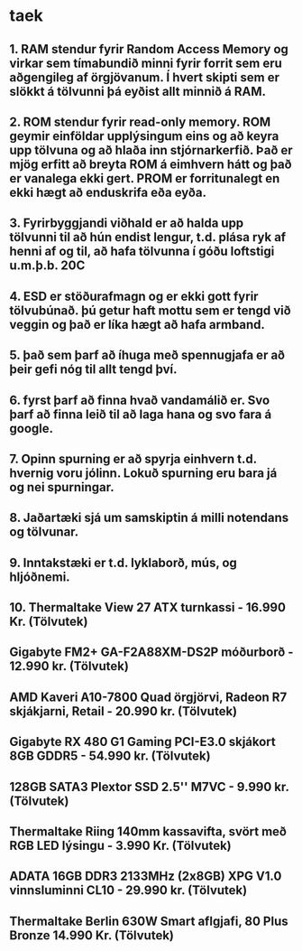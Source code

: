 # taek

## 1. RAM stendur fyrir Random Access Memory og virkar sem tímabundið minni fyrir forrit sem eru aðgengileg af örgjövanum. Í hvert skipti sem er slökkt	á tölvunni þá eyðist allt minnið á RAM. 

## 2. ROM stendur fyrir read-only memory. ROM geymir einföldar upplýsingum eins og að keyra upp tölvuna og að hlaða inn stjórnarkerfið. Það er mjög erfitt að breyta ROM á eimhvern hátt og það er vanalega ekki gert. PROM er forritunalegt en ekki hægt að enduskrifa eða eyða.

## 3. Fyrirbyggjandi viðhald er að halda upp tölvunni til að hún endist lengur, t.d. plása ryk af henni af og til, að hafa tölvunna í góðu loftstigi u.m.þ.b. 20C

## 4. ESD er stöðurafmagn og er ekki gott fyrir tölvubúnað. þú getur haft mottu sem er tengd við veggin og það er líka hægt að hafa armband.

## 5. það sem þarf að íhuga með spennugjafa er að þeir gefi nóg til allt tengd því.

## 6. fyrst þarf að finna hvað vandamálið er. Svo þarf að finna leið til að laga hana og svo fara á google.

## 7. Opinn spurning er að spyrja einhvern t.d. hvernig voru jólinn. Lokuð spurning eru bara já og nei spurningar.

## 8. Jaðartæki sjá um samskiptin á milli notendans og tölvunar.

## 9. Inntakstæki er t.d. lyklaborð, mús, og hljóðnemi.

## 10.  Thermaltake View 27 ATX turnkassi - 16.990 Kr. (Tölvutek)
##      Gigabyte FM2+ GA-F2A88XM-DS2P móðurborð - 12.990 kr. (Tölvutek)
##      AMD Kaveri A10-7800 Quad örgjörvi, Radeon R7 skjákjarni, Retail - 20.990 kr. (Tölvutek)
##      Gigabyte RX 480 G1 Gaming PCI-E3.0 skjákort 8GB GDDR5 - 54.990 kr. (Tölvutek)
##      128GB SATA3 Plextor SSD 2.5'' M7VC - 9.990 kr. (Tölvutek)
##      Thermaltake Riing 140mm kassavifta, svört með RGB LED lýsingu - 3.990 Kr. (Tölvutek)
##      ADATA 16GB DDR3 2133MHz (2x8GB) XPG V1.0 vinnsluminni CL10 - 29.990 kr. (Tölvutek)
##      Thermaltake Berlin 630W Smart aflgjafi, 80 Plus Bronze 14.990 Kr. (Tölvutek)
       
